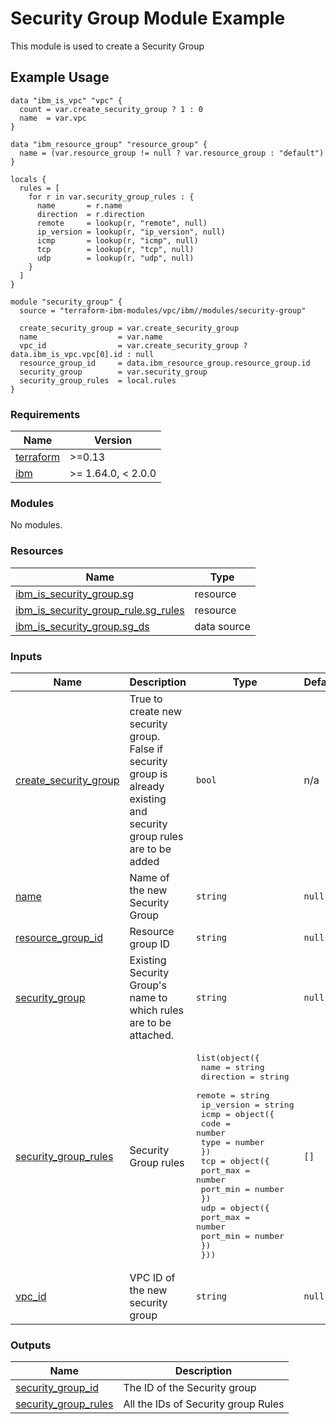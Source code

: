 # Security Group Module Example

This module is used to create a Security Group

## Example Usage
```
data "ibm_is_vpc" "vpc" {
  count = var.create_security_group ? 1 : 0
  name  = var.vpc
}

data "ibm_resource_group" "resource_group" {
  name = (var.resource_group != null ? var.resource_group : "default")
}

locals {
  rules = [
    for r in var.security_group_rules : {
      name       = r.name
      direction  = r.direction
      remote     = lookup(r, "remote", null)
      ip_version = lookup(r, "ip_version", null)
      icmp       = lookup(r, "icmp", null)
      tcp        = lookup(r, "tcp", null)
      udp        = lookup(r, "udp", null)
    }
  ]
}

module "security_group" {
  source = "terraform-ibm-modules/vpc/ibm//modules/security-group"

  create_security_group = var.create_security_group
  name                  = var.name
  vpc_id                = var.create_security_group ? data.ibm_is_vpc.vpc[0].id : null
  resource_group_id     = data.ibm_resource_group.resource_group.id
  security_group        = var.security_group
  security_group_rules  = local.rules
}
```

<!-- BEGINNING OF PRE-COMMIT-TERRAFORM DOCS HOOK -->
### Requirements

| Name | Version |
|------|---------|
| <a name="requirement_terraform"></a> [terraform](#requirement\_terraform) | >=0.13 |
| <a name="requirement_ibm"></a> [ibm](#requirement\_ibm) | >= 1.64.0, < 2.0.0 |

### Modules

No modules.

### Resources

| Name | Type |
|------|------|
| [ibm_is_security_group.sg](https://registry.terraform.io/providers/IBM-Cloud/ibm/latest/docs/resources/is_security_group) | resource |
| [ibm_is_security_group_rule.sg_rules](https://registry.terraform.io/providers/IBM-Cloud/ibm/latest/docs/resources/is_security_group_rule) | resource |
| [ibm_is_security_group.sg_ds](https://registry.terraform.io/providers/IBM-Cloud/ibm/latest/docs/data-sources/is_security_group) | data source |

### Inputs

| Name | Description | Type | Default | Required |
|------|-------------|------|---------|:--------:|
| <a name="input_create_security_group"></a> [create\_security\_group](#input\_create\_security\_group) | True to create new security group. False if security group is already existing and security group rules are to be added | `bool` | n/a | yes |
| <a name="input_name"></a> [name](#input\_name) | Name of the new Security Group | `string` | `null` | no |
| <a name="input_resource_group_id"></a> [resource\_group\_id](#input\_resource\_group\_id) | Resource group ID | `string` | `null` | no |
| <a name="input_security_group"></a> [security\_group](#input\_security\_group) | Existing Security Group's name to which rules are to be attached. | `string` | `null` | no |
| <a name="input_security_group_rules"></a> [security\_group\_rules](#input\_security\_group\_rules) | Security Group rules | <pre>list(object({<br>    name       = string<br>    direction  = string<br>    remote     = string<br>    ip_version = string<br>    icmp = object({<br>      code = number<br>      type = number<br>    })<br>    tcp = object({<br>      port_max = number<br>      port_min = number<br>    })<br>    udp = object({<br>      port_max = number<br>      port_min = number<br>    })<br>  }))</pre> | `[]` | no |
| <a name="input_vpc_id"></a> [vpc\_id](#input\_vpc\_id) | VPC ID of the new security group | `string` | `null` | no |

### Outputs

| Name | Description |
|------|-------------|
| <a name="output_security_group_id"></a> [security\_group\_id](#output\_security\_group\_id) | The ID of the Security group |
| <a name="output_security_group_rules"></a> [security\_group\_rules](#output\_security\_group\_rules) | All the IDs of Security group Rules |
<!-- END OF PRE-COMMIT-TERRAFORM DOCS HOOK -->

